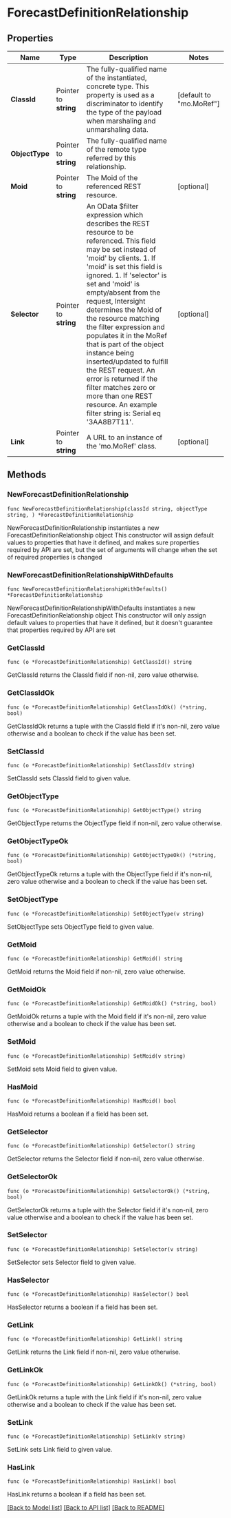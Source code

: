 # ForecastDefinitionRelationship

## Properties

Name | Type | Description | Notes
------------ | ------------- | ------------- | -------------
**ClassId** | Pointer to **string** | The fully-qualified name of the instantiated, concrete type. This property is used as a discriminator to identify the type of the payload when marshaling and unmarshaling data. | [default to "mo.MoRef"]
**ObjectType** | Pointer to **string** | The fully-qualified name of the remote type referred by this relationship. | 
**Moid** | Pointer to **string** | The Moid of the referenced REST resource. | [optional] 
**Selector** | Pointer to **string** | An OData $filter expression which describes the REST resource to be referenced. This field may be set instead of &#39;moid&#39; by clients. 1. If &#39;moid&#39; is set this field is ignored. 1. If &#39;selector&#39; is set and &#39;moid&#39; is empty/absent from the request, Intersight determines the Moid of the resource matching the filter expression and populates it in the MoRef that is part of the object instance being inserted/updated to fulfill the REST request. An error is returned if the filter matches zero or more than one REST resource. An example filter string is: Serial eq &#39;3AA8B7T11&#39;. | [optional] 
**Link** | Pointer to **string** | A URL to an instance of the &#39;mo.MoRef&#39; class. | [optional] 

## Methods

### NewForecastDefinitionRelationship

`func NewForecastDefinitionRelationship(classId string, objectType string, ) *ForecastDefinitionRelationship`

NewForecastDefinitionRelationship instantiates a new ForecastDefinitionRelationship object
This constructor will assign default values to properties that have it defined,
and makes sure properties required by API are set, but the set of arguments
will change when the set of required properties is changed

### NewForecastDefinitionRelationshipWithDefaults

`func NewForecastDefinitionRelationshipWithDefaults() *ForecastDefinitionRelationship`

NewForecastDefinitionRelationshipWithDefaults instantiates a new ForecastDefinitionRelationship object
This constructor will only assign default values to properties that have it defined,
but it doesn't guarantee that properties required by API are set

### GetClassId

`func (o *ForecastDefinitionRelationship) GetClassId() string`

GetClassId returns the ClassId field if non-nil, zero value otherwise.

### GetClassIdOk

`func (o *ForecastDefinitionRelationship) GetClassIdOk() (*string, bool)`

GetClassIdOk returns a tuple with the ClassId field if it's non-nil, zero value otherwise
and a boolean to check if the value has been set.

### SetClassId

`func (o *ForecastDefinitionRelationship) SetClassId(v string)`

SetClassId sets ClassId field to given value.


### GetObjectType

`func (o *ForecastDefinitionRelationship) GetObjectType() string`

GetObjectType returns the ObjectType field if non-nil, zero value otherwise.

### GetObjectTypeOk

`func (o *ForecastDefinitionRelationship) GetObjectTypeOk() (*string, bool)`

GetObjectTypeOk returns a tuple with the ObjectType field if it's non-nil, zero value otherwise
and a boolean to check if the value has been set.

### SetObjectType

`func (o *ForecastDefinitionRelationship) SetObjectType(v string)`

SetObjectType sets ObjectType field to given value.


### GetMoid

`func (o *ForecastDefinitionRelationship) GetMoid() string`

GetMoid returns the Moid field if non-nil, zero value otherwise.

### GetMoidOk

`func (o *ForecastDefinitionRelationship) GetMoidOk() (*string, bool)`

GetMoidOk returns a tuple with the Moid field if it's non-nil, zero value otherwise
and a boolean to check if the value has been set.

### SetMoid

`func (o *ForecastDefinitionRelationship) SetMoid(v string)`

SetMoid sets Moid field to given value.

### HasMoid

`func (o *ForecastDefinitionRelationship) HasMoid() bool`

HasMoid returns a boolean if a field has been set.

### GetSelector

`func (o *ForecastDefinitionRelationship) GetSelector() string`

GetSelector returns the Selector field if non-nil, zero value otherwise.

### GetSelectorOk

`func (o *ForecastDefinitionRelationship) GetSelectorOk() (*string, bool)`

GetSelectorOk returns a tuple with the Selector field if it's non-nil, zero value otherwise
and a boolean to check if the value has been set.

### SetSelector

`func (o *ForecastDefinitionRelationship) SetSelector(v string)`

SetSelector sets Selector field to given value.

### HasSelector

`func (o *ForecastDefinitionRelationship) HasSelector() bool`

HasSelector returns a boolean if a field has been set.

### GetLink

`func (o *ForecastDefinitionRelationship) GetLink() string`

GetLink returns the Link field if non-nil, zero value otherwise.

### GetLinkOk

`func (o *ForecastDefinitionRelationship) GetLinkOk() (*string, bool)`

GetLinkOk returns a tuple with the Link field if it's non-nil, zero value otherwise
and a boolean to check if the value has been set.

### SetLink

`func (o *ForecastDefinitionRelationship) SetLink(v string)`

SetLink sets Link field to given value.

### HasLink

`func (o *ForecastDefinitionRelationship) HasLink() bool`

HasLink returns a boolean if a field has been set.


[[Back to Model list]](../README.md#documentation-for-models) [[Back to API list]](../README.md#documentation-for-api-endpoints) [[Back to README]](../README.md)


